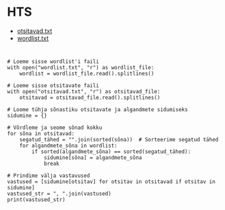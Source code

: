 # HTS
- [otsitavad.txt](https://github.com/AlvinKask/HTS/files/11583785/otsitavad.txt)
- [wordlist.txt](https://github.com/AlvinKask/HTS/files/11583789/wordlist.txt)
#
```
# Loeme sisse wordlist'i faili
with open("wordlist.txt", "r") as wordlist_file:
    wordlist = wordlist_file.read().splitlines()

# Loeme sisse otsitavate faili
with open("otsitavad.txt", "r") as otsitavad_file:
    otsitavad = otsitavad_file.read().splitlines()

# Loome tühja sõnastiku otsitavate ja algandmete sidumiseks
sidumine = {}

# Võrdleme ja seome sõnad kokku
for sõna in otsitavad:
    segatud_tähed = "".join(sorted(sõna))  # Sorteerime segatud tähed
    for algandmete_sõna in wordlist:
        if sorted(algandmete_sõna) == sorted(segatud_tähed):
            sidumine[sõna] = algandmete_sõna
            break

# Prindime välja vastavused
vastused = [sidumine[otsitav] for otsitav in otsitavad if otsitav in sidumine]
vastused_str = ", ".join(vastused)
print(vastused_str)
```
